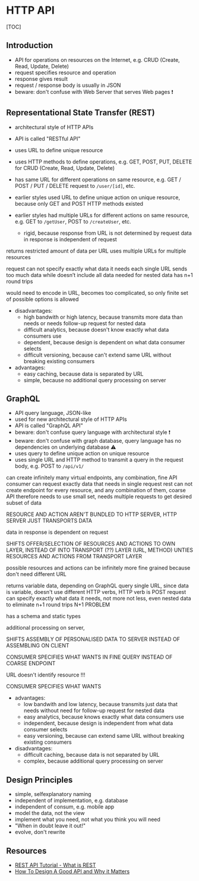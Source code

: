 # HTTP API

[TOC]

<!-- ToDo: finish -->


## Introduction

- API for operations on resources on the Internet, e.g. CRUD (Create, Read, Update, Delete)
- request specifies resource and operation
- response gives result
- request / response body is usually in JSON
- beware: don't confuse with Web Server that serves Web pages ❗️



## Representational State Transfer (REST)

- architectural style of HTTP APIs
- API is called "RESTful API"
- uses URL to define unique resource
- uses HTTP methods to define operations, e.g. GET, POST, PUT, DELETE for CRUD (Create, Read, Update, Delete)
- has same URL for different operations on same resource, e.g. GET / POST / PUT / DELETE request to `/user/[id]`, etc.
- earlier styles used URL to define unique action on unique resource, because only GET and POST HTTP methods existed
- earlier styles had multiple URLs for different actions on same resource, e.g. GET to `/getUser`, POST to `/createUser`, etc.

  - rigid, because response from URL is not determined by request
data in response is independent of request

returns restricted amount of data per URL
uses multiple URLs for multiple resources

request can not specify exactly what data it needs
each single URL sends too much data while doesn’t include all data needed
for nested data has n+1 round trips

would need to encode in URL, becomes too complicated, so only finite set of possible options is allowed

- disadvantages:
  - high bandwith or high latency, because transmits more data than needs or needs follow-up request for nested data
  - difficult analytics, because doesn't know exactly what data consumers use
  - dependent, because design is dependent on what data consumer selects
  - difficult versioning, because can't extend same URL without breaking existing consumers
- advantages:
  - easy caching, because data is separated by URL
  - simple, because no additional query processing on server



## GraphQL

- API query language, JSON-like
- used for new architectural style of HTTP APIs
- API is called "GraphQL API"
- beware: don't confuse query language with architectural style ❗️
- beware: don't confuse with graph database, query language has no dependencies on underlying database ⚠️
- uses query to define unique action on unique resource
- uses single URL and HTTP method to transmit a query in the request body, e.g. POST to `/api/v1/`

can create infinitely many virtual endpoints, any combination, fine API
  consumer can request exactly data that needs in single request
rest can not create endpoint for every resource, and any combination of them, coarse API
  therefore needs to use small set, needs multiple requests to get desired subset of data

RESOURCE AND ACTION AREN'T BUNDLED TO HTTP SERVER, HTTP SERVER JUST TRANSPORTS DATA

data in response is dependent on request

SHIFTS OFFER/SELECTION OF RESOURCES AND ACTIONS TO OWN LAYER, INSTEAD OF INTO TRANSPORT (??) LAYER (URL, METHOD)
UNTIES RESOURCES AND ACTIONS FROM TRANSPORT LAYER

possible resources and actions can be infinitely more fine grained because don't need different URL

returns variable data, depending on GraphQL query
single URL, since data is variable, doesn't use different HTTP verbs, HTTP verb is POST
request can specify exactly what data it needs, not more not less, even nested data to eliminate n+1 round trips
N+1 PROBLEM

has a schema and static types

additional processing on server, 

SHIFTS ASSEMBLY OF PERSONALISED DATA TO SERVER INSTEAD OF ASSEMBLING ON CLIENT

CONSUMER SPECIFIES WHAT WANTS IN FINE QUERY INSTEAD OF COARSE ENDPOINT


URL doesn't identify resource !!!

CONSUMER SPECIFIES WHAT WANTS



- advantages:
  - low bandwith and low latency, because transmits just data that needs without need for follow-up request for nested data
  - easy analytics, because knows exactly what data consumers use
  - independent, because design is independent from what data consumer selects
  - easy versioning, because can extend same URL without breaking existing consumers
- disadvantages:
  - difficult caching, because data is not separated by URL
  - complex, because additional query processing on server


## Design Principles

- simple, selfexplanatory naming
- independent of implementation, e.g. database 
- independent of consum, e.g. mobile app
- model the data, not the view
- implement what you need, not what you think you will need
- "When in doubt leave it out!"
- evolve, don't rewrite



## Resources

- [REST API Tutorial - What is REST](https://restfulapi.net/)
- [How To Design A Good API and Why it Matters](https://www.youtube.com/watch?v=heh4OeB9A-c)